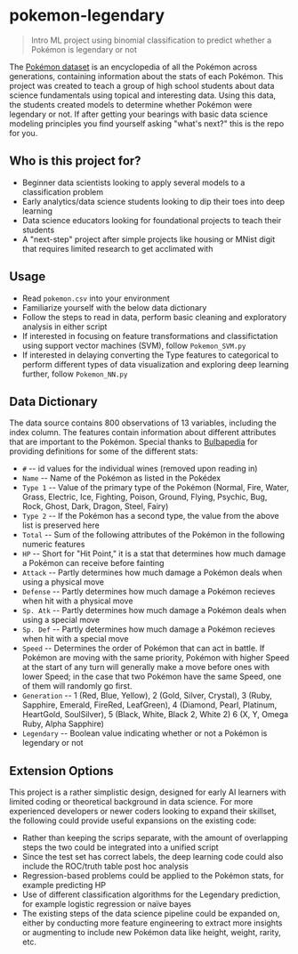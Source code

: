 # pokemon-legendary
>Intro ML project using binomial classification to predict whether a Pokémon is legendary or not

The [Pokémon dataset](https://gist.github.com/armgilles/194bcff35001e7eb53a2a8b441e8b2c6) is an encyclopedia of all the Pokémon across generations, containing information about the stats of each Pokémon. This project was created to teach a group of high school students about data science fundamentals using topical and interesting data. Using this data, the students created models to determine whether Pokémon were legendary or not. If after getting your bearings with basic data science modeling principles you find yourself asking "what's next?" this is the repo for you. 


Who is this project for?
------------------------
- Beginner data scientists looking to apply several models to a classification problem
- Early analytics/data science students looking to dip their toes into deep learning
- Data science educators looking for foundational projects to teach their students
- A "next-step" project after simple projects like housing or MNist digit that requires limited research to get acclimated with


Usage
--------
- Read `pokemon.csv` into your environment
- Familiarize yourself with the below data dictionary
- Follow the steps to read in data, perform basic cleaning and exploratory analysis in either script
- If interested in focusing on feature transformations and classifictation using support vector machines (SVM), follow `Pokemon_SVM.py`
- If interested in delaying converting the Type features to categorical to perform different types of data visualization and exploring deep learning further, follow `Pokemon_NN.py`


Data Dictionary
-------
The data source contains 800 observations of 13 variables, including the index column. The features contain information about different attributes that are important to the Pokémon. Special thanks to [Bulbapedia](https://bulbapedia.bulbagarden.net/wiki/Main_Page) for providing definitions for some of the different stats:
- `#` -- id values for the individual wines (removed upon reading in)
- `Name` -- Name of the Pokémon as listed in the Pokédex
- `Type 1` -- Value of the primary type of the Pokémon (Normal, Fire, Water, Grass, Electric, Ice, Fighting, Poison, Ground, Flying, Psychic, Bug, Rock, Ghost, Dark, Dragon, Steel, Fairy)
- `Type 2` -- If the Pokémon has a second type, the value from the above list is preserved here
- `Total` -- Sum of the following attributes of the Pokémon in the following numeric features
- `HP` -- Short for "Hit Point," it is a stat that determines how much damage a Pokémon can receive before fainting
- `Attack` -- Partly determines how much damage a Pokémon deals when using a physical move
- `Defense` -- Partly determines how much damage a Pokémon recieves when hit with a physical move
- `Sp. Atk` -- Partly determines how much damage a Pokémon deals when using a special move
- `Sp. Def` -- Partly determines how much damage a Pokémon recieves when hit with a special move
- `Speed` -- Determines the order of Pokémon that can act in battle. If Pokémon are moving with the same priority, Pokémon with higher Speed at the start of any turn will generally make a move before ones with lower Speed; in the case that two Pokémon have the same Speed, one of them will randomly go first. 
- `Generation` -- 1 (Red, Blue, Yellow), 2 (Gold, Silver, Crystal), 3 (Ruby, Sapphire, Emerald, FireRed, LeafGreen), 4 (Diamond, Pearl, Platinum, HeartGold, SoulSilver), 5 (Black, White, Black 2, White 2) 6 (X, Y, Omega Ruby, Alpha Sapphire)
- `Legendary` -- Boolean value indicating whether or not a Pokémon is legendary or not


Extension Options 
-----------------
This project is a rather simplistic design, designed for early AI learners with limited coding or theoretical background in data science. For more experienced developers or newer coders looking to expand their skillset, the following could provide useful expansions on the existing code:
- Rather than keeping the scrips separate, with the amount of overlapping steps the two could be integrated into a unified script
- Since the test set has correct labels, the deep learning code could also include the ROC/truth table post hoc analysis
- Regression-based problems could be applied to the Pokémon stats, for example predicting HP
- Use of different classification algorithms for the Legendary prediction, for example logistic regression or naïve bayes
- The existing steps of the data science pipeline could be expanded on, either by conducting more feature engineering to extract more insights or augmenting to include new Pokémon data like height, weight, rarity, etc.
